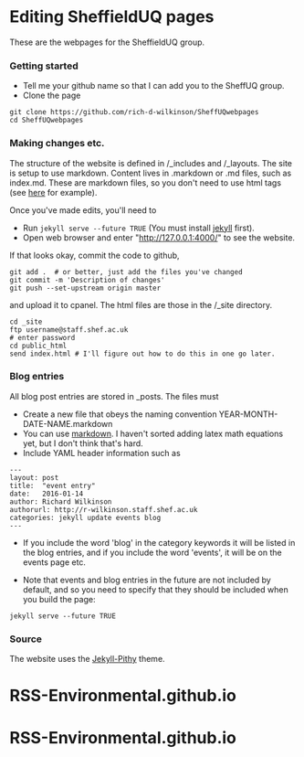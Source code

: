 # Editing SheffieldUQ pages

These are the webpages for the SheffieldUQ group.

### Getting started

* Tell me your github name so that I can add you to the SheffUQ group.
* Clone the page
```
git clone https://github.com/rich-d-wilkinson/SheffUQwebpages
cd SheffUQwebpages
```


### Making changes etc.

The structure of the website is defined in /\_includes and /\_layouts.
The site is setup to use markdown. Content lives in .markdown or .md files, such as index.md. These are markdown files, so you don't need to use html tags (see [here](https://github.com/adam-p/markdown-here/wiki/Markdown-Cheatsheet) for example).

Once you've made edits, you'll need to

* Run `jekyll serve --future TRUE` (You must install [jekyll](http://jekyllrb.com/) first).
* Open web browser and enter "http://127.0.0.1:4000/" to see the website.

If that looks okay, commit the code to github,

```
git add .  # or better, just add the files you've changed
git commit -m 'Description of changes'
git push --set-upstream origin master
```

 and upload it to cpanel.
The html files are those in the  /\_site directory.

```
cd _site
ftp username@staff.shef.ac.uk
# enter password
cd public_html
send index.html # I'll figure out how to do this in one go later.
```


### Blog entries

All blog post entries are stored in \_posts. The files must

* Create a new file that obeys the naming convention YEAR-MONTH-DATE-NAME.markdown
* You can use [markdown](https://github.com/adam-p/markdown-here/wiki/Markdown-Cheatsheet). I haven't sorted adding latex math equations yet, but I don't think that's hard.
* Include YAML header information such as
```
---
layout: post
title:  "event entry"
date:   2016-01-14
author: Richard Wilkinson
authorurl: http://r-wilkinson.staff.shef.ac.uk
categories: jekyll update events blog
---
```

* If you include the word 'blog' in the category keywords it will be listed in the blog entries, and if you include the word 'events', it will be on the events page etc.

* Note that events and blog entries in the future are not included by default, and so you need to specify that they should be included when you build the page:
```
jekyll serve --future TRUE
```

### Source
The website uses the [Jekyll-Pithy](https://github.com/smallmuou/Jekyll-Pithy) theme.
# RSS-Environmental.github.io
# RSS-Environmental.github.io
